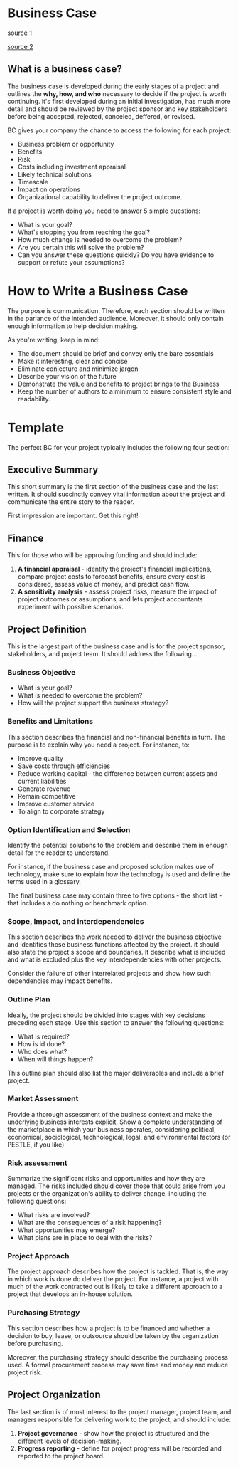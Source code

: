 # Business Case

[source 1](http://whatis.techtarget.com/reference/How-to-write-a-business-case)

[source 2](https://resources.workfront.com/project-management-blog/how-to-write-a-business-case-4-steps-to-a-perfect-business-case-template)

## What is a business case?

The business case is developed during the early stages of a project and outlines the __why, how, and who__ necessary to decide if the project is worth continuing. it's first developed during an initial investigation, has much more detail and should be reviewed by the project sponsor and key stakeholders before being accepted, rejected, canceled, deffered, or revised.

BC gives your company the chance to access the following for each project:

* Business problem or opportunity
* Benefits
* Risk
* Costs including investment appraisal
* Likely technical solutions
* Timescale
* Impact on operations
* Organizational capability to deliver the project outcome.

If a project is worth doing you need to answer 5 simple questions:

* What is your goal?
* What's stopping you from reaching the goal?
* How much change is needed to overcome the problem?
* Are you certain this will solve the problem?
* Can you answer these questions quickly? Do you have evidence to support or refute your assumptions?

# How to Write a Business Case

The purpose is communication. Therefore, each section should be written in the parlance of the intended audience. Moreover, it should only contain enough information to help decision making.

As you're writing, keep in mind:

* The document should be brief and convey only the bare essentials
* Make it interesting, clear and concise
* Eliminate conjecture and minimize jargon
* Describe your vision of the future
* Demonstrate the value and benefits to project brings to the Business
* Keep the number of authors to a minimum to ensure consistent style and readability.

# Template

The perfect BC for your project typically includes the following four section:

## Executive Summary

This short summary is the first section of the business case and the last written. It should succinctly convey vital information about the project and communicate the entire story to the reader.

First impression are important. Get this right!

## Finance

This for those who will be approving funding and should include:

1. __A financial appraisal__ - identify the project's financial implications, compare project costs to forecast benefits, ensure every cost is considered, assess value of money, and predict cash flow.
2. __A sensitivity analysis__ - assess project risks, measure the impact of project outcomes or assumptions, and lets project accountants experiment with possible scenarios.

## Project Definition

This is the largest part of the business case and is for the project sponsor, stakeholders, and project team. It should address the following...

### Business Objective

* What is your goal?
* What is needed to overcome the problem?
* How will the project support the business strategy?

### Benefits and Limitations

This section describes the financial and non-financial benefits in turn. The purpose is to explain why you need a project. For instance, to:

* Improve quality
* Save costs through efficiencies
* Reduce working capital - the difference between current assets and current liabilities
* Generate revenue
* Remain competitive
* Improve customer service
* To align to corporate strategy

### Option Identification and Selection

Identify the potential solutions to the problem and describe them in enough detail for the reader to understand.

For instance, if the business case and proposed solution makes use of technology, make sure to explain how the technology is used and define the terms used in a glossary.

The final business case may contain three to five options - the short list - that includes a do nothing or benchmark option.

### Scope, Impact, and interdependencies

This section describes the work needed to deliver the business objective and identifies those business functions affected by the project. it should also state the project's scope and boundaries. It describe what is included and what is excluded plus the key interdependencies with other projects.

Consider the failure of other interrelated projects and show how such dependencies may impact benefits.

### Outline Plan

Ideally, the project should be divided into stages with key decisions preceding each stage. Use this section to answer the following questions:

* What is required?
* How is id done?
* Who does what?
* When will things happen?

This outline plan should also list the major deliverables and include a brief project.

### Market Assessment

Provide a thorough assessment of the business context and make the underlying business interests explicit. Show a complete understanding of the marketplace in which your business operates, considering political, economical, sociological, technological, legal, and environmental factors (or PESTLE, if you like)

### Risk assessment

Summarize the significant risks and opportunities and how they are managed. The risks included should cover those that could arise from you projects or the organization's ability to deliver change, including the following questions:

* What risks are involved?
* What are the consequences of a risk happening?
* What opportunities may emerge?
* What plans are in place to deal with the risks?

### Project Approach

The project approach describes how the project is tackled. That is, the way in which work is done do deliver the project. For instance, a project with much of the work contracted out is likely to take a different approach to a project that develops an in-house solution.

### Purchasing Strategy

This section describes how a project is to be financed and whether a decision to buy, lease, or outsource should be taken by the organization before purchasing.

Moreover, the purchasing strategy should describe the purchasing process used. A formal procurement process may save time and money and reduce project risk.

## Project Organization

The last section is of most interest to the project manager, project team, and managers responsible for delivering work to the project, and should include:

1. __Project governance__ - show how the project is structured and the different levels of decision-making.
2. __Progress reporting__ - define for project progress will be recorded and reported to the project board.
